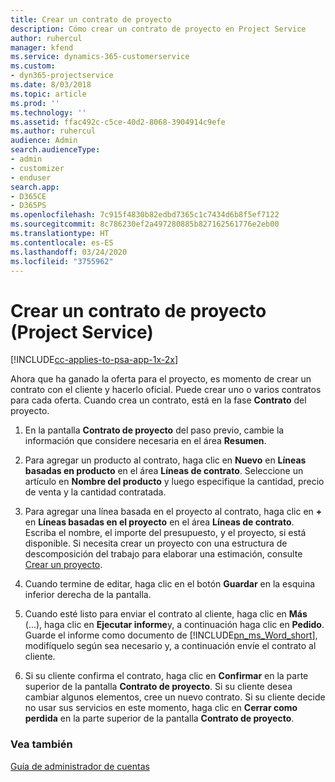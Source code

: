 ```yaml
---
title: Crear un contrato de proyecto
description: Cómo crear un contrato de proyecto en Project Service
author: ruhercul
manager: kfend
ms.service: dynamics-365-customerservice
ms.custom:
- dyn365-projectservice
ms.date: 8/03/2018
ms.topic: article
ms.prod: ''
ms.technology: ''
ms.assetid: ffac492c-c5ce-40d2-8068-3904914c9efe
ms.author: ruhercul
audience: Admin
search.audienceType:
- admin
- customizer
- enduser
search.app:
- D365CE
- D365PS
ms.openlocfilehash: 7c915f4830b82edbd7365c1c7434d6b8f5ef7122
ms.sourcegitcommit: 8c786230ef2a497280885b827162561776e2eb00
ms.translationtype: HT
ms.contentlocale: es-ES
ms.lasthandoff: 03/24/2020
ms.locfileid: "3755962"
---
```

# <a name="create-a-project-contract-project-service"></a>Crear un contrato de proyecto (Project Service)

[!INCLUDE[cc-applies-to-psa-app-1x-2x](../includes/cc-applies-to-psa-app-1x-2x.md)]

Ahora que ha ganado la oferta para el proyecto, es momento de crear un contrato con el cliente y hacerlo oficial. Puede crear uno o varios contratos para cada oferta. Cuando crea un contrato, está en la fase **Contrato** del proyecto.  
  
1. En la pantalla **Contrato de proyecto** del paso previo, cambie la información que considere necesaria en el área **Resumen**.  
  
2. Para agregar un producto al contrato, haga clic en **Nuevo** en **Líneas basadas en producto** en el área **Líneas de contrato**. Seleccione un artículo en **Nombre del producto** y luego especifique la cantidad, precio de venta y la cantidad contratada.  
  
3. Para agregar una línea basada en el proyecto al contrato, haga clic en **+** en **Líneas basadas en el proyecto** en el área **Líneas de contrato**. Escriba el nombre, el importe del presupuesto, y el proyecto, si está disponible. Si necesita crear un proyecto con una estructura de descomposición del trabajo para elaborar una estimación, consulte [Crear un proyecto](../project-service/create-project.md).  
  
4. Cuando termine de editar, haga clic en el botón **Guardar** en la esquina inferior derecha de la pantalla.  
  
5. Cuando esté listo para enviar el contrato al cliente, haga clic en **Más** (...), haga clic en **Ejecutar informe**y, a continuación haga clic en **Pedido**. Guarde el informe como documento de [!INCLUDE[pn_ms_Word_short](../includes/pn-ms-word-short.md)], modifíquelo según sea necesario y, a continuación envíe el contrato al cliente.  
  
6. Si su cliente confirma el contrato, haga clic en **Confirmar** en la parte superior de la pantalla **Contrato de proyecto**. Si su cliente desea cambiar algunos elementos, cree un nuevo contrato. Si su cliente decide no usar sus servicios en este momento, haga clic en **Cerrar como perdida** en la parte superior de la pantalla **Contrato de proyecto**.  
  
### <a name="see-also"></a>Vea también  
 [Guía de administrador de cuentas](../project-service/account-manager-guide.md)
